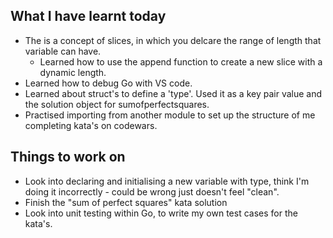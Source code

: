 ## What I have learnt today
- The is a concept of slices, in which you delcare the range of length that variable can have.
  - Learned how to use the append function to create a new slice  with a dynamic length.
- Learned how to debug Go with VS code.
- Learned about struct's to define a 'type'. Used it as a key pair value and the solution object for sumofperfectsquares.
- Practised importing from another module to set up the structure of me completing kata's on codewars.

## Things to work on
- Look into declaring and initialising a new variable with type, think I'm doing it incorrectly - could be wrong just doesn't feel "clean".
- Finish the "sum of perfect squares" kata solution
- Look into unit testing within Go, to write my own test cases for the kata's.